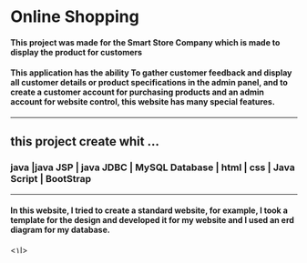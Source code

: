 <h1>Online Shopping </h1>
<h4>This project was made for the Smart Store Company which is made to display the product for customers</h4>
<h4>This application has the ability To gather customer feedback and display all customer details or product specifications in the admin panel, and to create a customer account for purchasing products and an admin account for website control, this website has many special features.</h4>
<hr>
<h2>this project create whit ...</h2>
<h3>java |java JSP  | java JDBC | MySQL Database | html | css | Java Script | BootStrap</h3>
<hr>
<h4> In this website, I tried to create a standard website, for example, I took a template for the design and developed it for my website and I used an erd diagram for my database.</h4>

<ا۱></h1>

